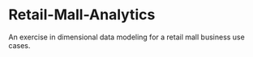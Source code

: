 # Retail-Mall-Analytics
An exercise in dimensional data modeling for a retail mall business use cases.